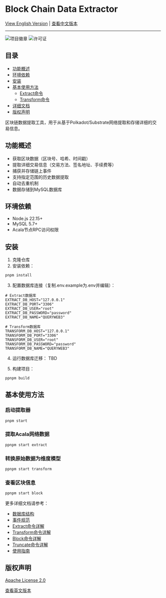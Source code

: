 # Block Chain Data Extractor

[View English Version](README.md) | [查看中文版本](#)

---

![项目徽章](https://img.shields.io/badge/区块链-数据-blue)
![许可证](https://img.shields.io/badge/许可证-Apache%202.0-green)

## 目录
- [功能概述](#功能概述)
- [环境依赖](#环境依赖)
- [安装](#安装)
- [基本使用方法](#基本使用方法)
  - [Extract命令](#extract命令)
  - [Transform命令](#transform命令)
- [详细文档](#详细文档)
- [版权声明](#版权声明)

区块链数据提取工具，用于从基于Polkadot/Substrate网络提取和存储详细的交易信息。

## 功能概述

- 获取区块数据（区块号、哈希、时间戳）
- 提取详细交易信息（交易方法、签名地址、手续费等）
- 捕获并存储链上事件
- 支持指定范围的历史数据提取
- 自动去重机制
- 数据存储到MySQL数据库

## 环境依赖

- Node.js 22.15+
- MySQL 5.7+
- Acala节点RPC访问权限

## 安装

1. 克隆仓库
2. 安装依赖：
```bash
pnpm install
```

3. 配置数据库连接（复制.env.example为.env并编辑）：
```env
# Extract数据库
EXTRACT_DB_HOST="127.0.0.1"
EXTRACT_DB_PORT="3306"
EXTRACT_DB_USER="root"
EXTRACT_DB_PASSWORD="password"
EXTRACT_DB_NAME="QUERYWEB3"

# Transform数据库
TRANSFORM_DB_HOST="127.0.0.1"
TRANSFORM_DB_PORT="3306"
TRANSFORM_DB_USER="root"
TRANSFORM_DB_PASSWORD="password"
TRANSFORM_DB_NAME="QUERYWEB3"
```

4. 运行数据库迁移：
TBD

5. 构建项目：
```bash
ppnpm build
```

## 基本使用方法

### 启动提取器
```bash
pnpm start
```

### 提取Acala网络数据
```bash
ppnpm start extract
```

### 转换原始数据为维度模型
```bash
ppnpm start transform
```

### 查看区块信息
```bash
ppnpm start block
```

更多详细文档请参考：
- [数据库结构](doc/cn/database.md)
- [事件规范](doc/cn/events.md)
- [Extract命令详解](doc/cn/extract_command.md)
- [Transform命令详解](doc/cn/transform_command.md)
- [Block命令详解](doc/cn/block_command.md)
- [Truncate命令详解](doc/cn/truncate_command.md)
- [使用指南](doc/cn/usage.md)

## 版权声明

[Apache License 2.0](LICENSE)

[查看英文版本](README.md)
